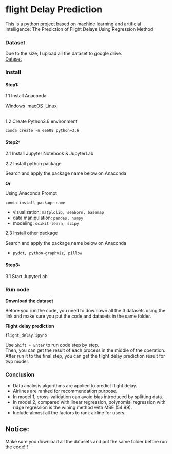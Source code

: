 # flight Delay Prediction

This is a python project based on machine learning and artificial intelligence: The Prediction of Flight Delays Using Regression Method


### Dataset

Due to the size, I upload all the dataset to google drive.  
[Dataset](https://drive.google.com/file/d/16hnSpZmDOfBw9SFkMgjxh_uOSimUFYkV/view?usp=sharing) 



### Install

#### Step1:

1.1 Install Anaconda

<div class="homepage__button_row">
  <a href="https://www.anaconda.com/download/#windows">Windows</a>&nbsp  
  <a href="https://www.anaconda.com/download/#macos">macOS</a>&nbsp  
  <a href="https://www.anaconda.com/download/#linux">Linux</a>&nbsp  
</div><br>

1.2 Create Python3.6 environment
```
conda create -n ee608 python=3.6
```
#### Step2:

2.1 Install Jupyter Notebook & JupyterLab 

2.2 Install python package 

Search and apply the package name below on Anaconda 

**Or**

Using Anaconda Prompt
```sh
conda install package-name
```
* visualization: `matplolib, seaborn, basemap`
* data manipulation: `pandas, numpy`
* modeling: `scikit-learn, scipy`

2.3 Install other package

Search and apply the package name below on Anaconda

* `pydot, python-graphviz, pillow`

#### Step3:

3.1 Start JupyterLab  

### Run code

**Download the dataset**

Before you run the code, you need to downlown all the 3 datasets using the link and make sure you put the code and datasets in the same folder.

**Flight delay prediction**
```
flight_delay.ipynb
```
Use `Shift + Enter` to run code step by step.  
Then, you can get the result of each process in the middle of the operation.  
After run it to the final step, you can get the flight delay prediction result for two model.




### Conclusion

* Data analysis algorithms are applied to predict flight delay. 
* Airlines are ranked  for recommendation purpose. 
* In model 1, cross-validation can avoid bias introduced by splitting data.
* In model 2, compared with linear regression, polynomial regression with ridge regression is the wining method with MSE (54.99).
* Include almost all the factors to rank airline for users.

## Notice:

Make sure you download all the datasets and put the same folder before run the code!!!





